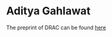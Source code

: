 # Aditya Gahlawat

The preprint of DRAC can be found [here](https://github.com/AdityaGahlawat/AdityaGahlawat.github.io/blob/38d6d0013cac0b6017ee7211f60bab35ecc53995/ManuscriptGlobalCite.pdf)
